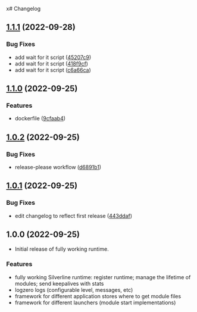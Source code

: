 x# Changelog
## [1.1.1](https://github.com/SilverLineFramework/sideload-runtime/compare/v1.1.0...v1.1.1) (2022-09-28)


### Bug Fixes

* add wait for it script ([45207c9](https://github.com/SilverLineFramework/sideload-runtime/commit/45207c986d1031056b1017eba832006ca7da0284))
* add wait for it script ([418f9cf](https://github.com/SilverLineFramework/sideload-runtime/commit/418f9cf877bacff08430bcbc96931144ff97b654))
* add wait for it script ([c6a66ca](https://github.com/SilverLineFramework/sideload-runtime/commit/c6a66caa217bbec386603e8156b3268b58686fa3))

## [1.1.0](https://github.com/SilverLineFramework/sideload-runtime/compare/v1.0.2...v1.1.0) (2022-09-25)


### Features

* dockerfile ([9cfaab4](https://github.com/SilverLineFramework/sideload-runtime/commit/9cfaab4d262f84615f6c04a944573f57a81d4bce))

## [1.0.2](https://github.com/SilverLineFramework/sideload-runtime/compare/v1.0.1...v1.0.2) (2022-09-25)


### Bug Fixes

* release-please workflow ([d6891b1](https://github.com/SilverLineFramework/sideload-runtime/commit/d6891b10931bd3269b32cbf69a6581b755bc7901))

## [1.0.1](https://github.com/SilverLineFramework/sideload-runtime/compare/v1.0.0...v1.0.1) (2022-09-25)


### Bug Fixes

* edit changelog to reflect first release ([443ddaf](https://github.com/SilverLineFramework/sideload-runtime/commit/443ddaf05adda0c8d1a1058b30f2ebc424f4d8b9))

## 1.0.0 (2022-09-25)

* Initial release of fully working runtime.

### Features

* fully working Silverline runtime: register runtime; manage the lifetime of modules; send keepalives with stats
* logzero logs (configurable level, messages, etc)
* framework for different application stores where to get module files
* framework for different launchers (module start implementations)
